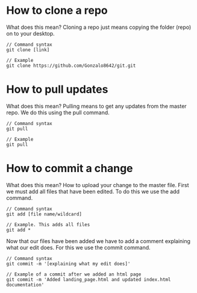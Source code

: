# How to clone a repo
What does this mean? Cloning a repo just means copying the folder (repo) on to your desktop.
```
// Command syntax 
git clone [link]

// Example
git clone https://github.com/Gonzalo8642/git.git 
```

# How to pull updates
What does this mean? Pulling means to get any updates from the master repo.
We do this using the pull command.
```
// Command syntax 
git pull

// Example
git pull
```
# How to commit a change
What does this mean? How to upload your change to the master file.
First we must add all files that have been edited. To do this we use the add command.
```
// Command syntax
git add [file name/wildcard]

// Example. This adds all files
git add *
```
Now that our files have been added we have to add a comment explaining what our edit does. 
For this we use the commit command.
```
// Command syntax
git commit -m '[explaining what my edit does]'

// Example of a commit after we added an html page
git commit -m 'Added landing_page.html and updated index.html documentation'
```
